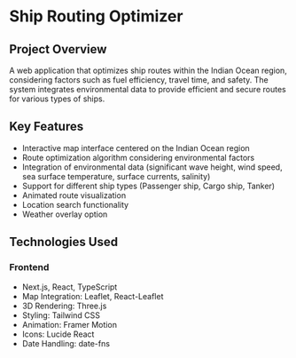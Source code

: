 # Ship Routing Optimizer

## Project Overview

A web application that optimizes ship routes within the Indian Ocean region, considering factors such as fuel efficiency, travel time, and safety. The system integrates environmental data to provide efficient and secure routes for various types of ships.

## Key Features

- Interactive map interface centered on the Indian Ocean region
- Route optimization algorithm considering environmental factors
- Integration of environmental data (significant wave height, wind speed, sea surface temperature, surface currents, salinity)
- Support for different ship types (Passenger ship, Cargo ship, Tanker)
- Animated route visualization
- Location search functionality
- Weather overlay option

## Technologies Used

### Frontend
- Next.js, React, TypeScript
- Map Integration: Leaflet, React-Leaflet
- 3D Rendering: Three.js
- Styling: Tailwind CSS
- Animation: Framer Motion
- Icons: Lucide React
- Date Handling: date-fns